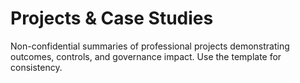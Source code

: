# Projects & Case Studies

Non-confidential summaries of professional projects demonstrating outcomes, controls, and governance impact.
Use the template for consistency.
